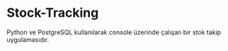 # Stock-Tracking
Python ve PostgreSQL kullanılarak console üzerinde çalışan bir stok takip uygulamasıdır.
